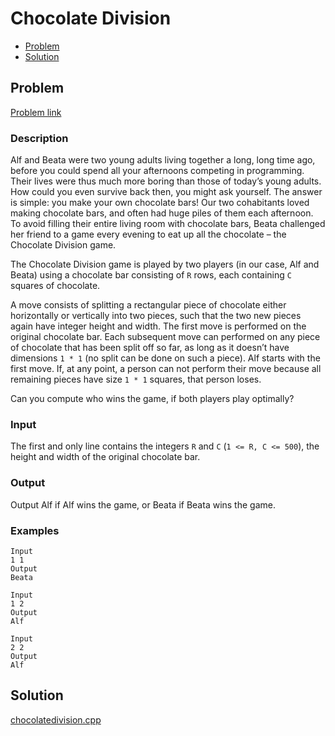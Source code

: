 # Chocolate Division
- [Problem](#problem)
- [Solution](#chocolatedivision.cpp)

## Problem
[Problem link](https://open.kattis.com/problems/chocolatedivision)

### Description

Alf and Beata were two young adults living together a long,
long time ago, before you could spend all your afternoons
competing in programming. Their lives were thus much more
boring than those of today’s young adults. How could you even
survive back then, you might ask yourself. The answer is
simple: you make your own chocolate bars! Our two cohabitants
loved making chocolate bars, and often had huge piles of them
each afternoon. To avoid filling their entire living room with
chocolate bars, Beata challenged her friend to a game every
evening to eat up all the chocolate – the Chocolate Division
game.

The Chocolate Division game is played by two players (in our
case, Alf and Beata) using a chocolate bar consisting of
`R` rows, each containing `C` squares of chocolate.

A move consists of splitting a rectangular piece of chocolate
either horizontally or vertically into two pieces, such that
the two new pieces again have integer height and width. The
first move is performed on the original chocolate bar. Each
subsequent move can performed on any piece of chocolate that
has been split off so far, as long as it doesn’t have
dimensions `1 * 1` (no split can be done on such a piece). Alf starts with the first move. If, at any point, a person can not perform their move because all remaining pieces have size `1 * 1` squares, that person loses.

Can you compute who wins the game, if both players play
optimally?

### Input
The first and only line contains the integers `R` and `C` (`1
<= R, C <= 500`), the height and width of the original
chocolate bar.

### Output
Output Alf if Alf wins the game,
or Beata if Beata wins the game.


### Examples
```
Input
1 1
Output
Beata
```
```
Input
1 2
Output
Alf
```
```
Input
2 2
Output
Alf
```


## Solution

[chocolatedivision.cpp](./chocolatedivision.cpp)